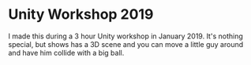 # Unity Workshop 2019

I made this during a 3 hour Unity workshop in January 2019. It's nothing special, but shows has a 3D scene and you can move a little guy around and have him collide with a big ball.
